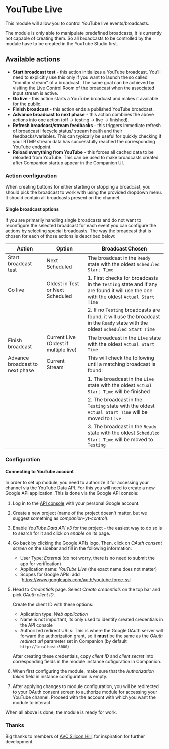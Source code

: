 # YouTube Live

This module will allow you to control YouTube live events/broadcasts.

The module is only able to manipulate predefined broadcasts, it is currently not capable of creating them.
So all broadcasts to be controlled by the module have to be created in the YouTube Studio first.

## Available actions

- **Start broadcast test** - this action initializes a YouTube broadcast. You'll need to explicitly use this only if you want
  to launch the so called "monitor stream" of a broadcast. The same goal can be achieved by visiting the Live Control Room
  of the broadcast when the associated input stream is active.
- **Go live**  - this action starts a YouTube broadcast and makes it available for the public.
- **Finish broadcast**   - this action ends a published YouTube broadcast.
- **Advance broadcast to next phase** - this action combines the above actions into one action (off → testing → live → finished).
- **Refresh broadcast/stream feedbacks** - this triggers immediate refresh of broadcast lifecycle status/
  stream health and their feedbacks/variables. This can typically be useful for quickly checking if your RTMP
  stream data has successfully reached the corresponding YouTube endpoint.
- **Reload everything from YouTube** - this forces all cached data to be reloaded from YouTube. This can be
  used to make broadcasts created after Companion startup appear in the Companion UI.

[ytapi]: https://developers.google.com/youtube/v3/live/docs/liveBroadcasts/transition


### Action configuration

When creating buttons for either starting or stopping a broadcast,
you should pick the broadcast to work with using the provided dropdown menu.
It should contain all broadcasts present on the channel.

#### Single broadcast options

If you are primarily handling single broadcasts and do not want to reconfigure the selected broadcast for each event
you can configure the actions by selecting special broadcasts. The way the broadcast that is chosen for each of those
actions is described below:

| Action | Option | Broadcast Chosen |
| ------ | ------ | ----------- |
| Start broadcast test | Next Scheduled | The broadcast in the `Ready` state with the oldest `Scheduled Start Time` |
| Go live | Oldest in Test or Next Scheduled | 1. First checks for broadcasts in the `Testing` state and if any are found it will use the one with the oldest `Actual Start Time` |
| | | 2. If no `Testing` broadcasts are found, it will use the broadcast in the `Ready` state with the oldest `Scheduled Start Time` |
| Finish broadcast | Current Live (Oldest if multiple live) | The broadcast in the `Live` state with the oldest `Actual Start Time` |
| Advance broadcast to next phase | Current Stream | This will check the following until a matching broadcast is found: |
| | | 1. The broadcast in the `Live` state with the oldest `Actual Start Time` will be finished |
| | | 2. The broadcast in the `Testing` state with the oldest `Actual Start Time` will be moved to `Live` |
| | | 3. The broadcast in the `Ready` state with the oldest `Scheduled Start Time` will be moved to `Testing` |


### Configuration

#### Connecting to YouTube account

In order to set up module, you need to authorize it for accessing your channel via the YouTube Data API.
For this you will need to create a new Google API application.
This is done via the Google API console:

1. Log in to the [API console](https://console.developers.google.com/) with your personal Google account.
2. Create a new project (name of the project doesn't matter, but we suggest something as _companion-yt-control_).
3. Enable _YouTube Data API v3_ for the project - the easiest way to do so is to search for it and click on _enable_ on its page.
4. Go back by clicking the Google APIs logo. Then, click on _OAuth consent screen_ on the sidebar and fill in the following information:
    - User Type: _External_ (do not worry, there is no need to submit the app for verification)
    - Application name: _YouTube Live_ (the exact name does not matter)
    - Scopes for Google APIs: add `https://www.googleapis.com/auth/youtube.force-ssl

5. Head to _Credentials_ page. Select _Create credentials_ on the top bar and pick _OAuth client ID_.

   Create the client ID with these options:
     - Aplication type: _Web application_
     - Name is not important, its only used to identify created credentials in the API console
     - Authorized redirect URLs: This is where the Google OAuth server will forward the authorization grant, so it
       **must** be the same as the _OAuth redirect url_ parameter set in Companion (by default `http://localhost:3000`)

    After creating these credentials, copy _client ID_ and _client secret_ into corresponding fields in the module instance cofiguration in Companion.

6. When first configuring the module, make sure that the _Authorization token_ field in instance configuration is empty.
7. After applying changes to module configuration, you will be redirected to your OAuth consent screen
   to authorize module for accessing your YouTube channel. Proceed with the account with which you want the module to interact.

When all above is done, the module is ready for work.

### Thanks

Big thanks to members of [AVC Silicon Hill](https://avc.sh.cvut.cz/), for inspiration for further development.
